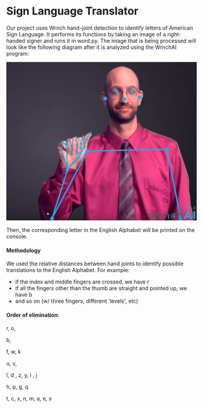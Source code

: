 # Sign Language Translator
Our project uses Wrnch hand-joint detection to identify letters of American Sign Language. It performs its functions by taking an image of a right-handed signer and runs it in word.py.
The image that is being processed will look like the following diagram after it is analyzed using the WrnchAI program:

![sign language a](annotated_media-a[1].png)

Then, the corresponding letter in the English Alphabet will be printed on the console.

#### Methodology

We used the relative distances between hand joints to identify possible translations to the English Alphabet. 
For example:
  - if the index and middle fingers are crossed, we have r
  - if all the fingers other than the thumb are straight and pointed up, we have b
  - and so on (w/ three fingers, different 'levels', etc)

#### Order of elimination:
r, o,

b,

f, w, k

u, v, 

l, d , z, y, i , j

h, p, g, q

t, c, x, n, m, a, e, s

